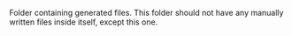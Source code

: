 Folder containing generated files. This folder should not have any manually
written files inside itself, except this one.
